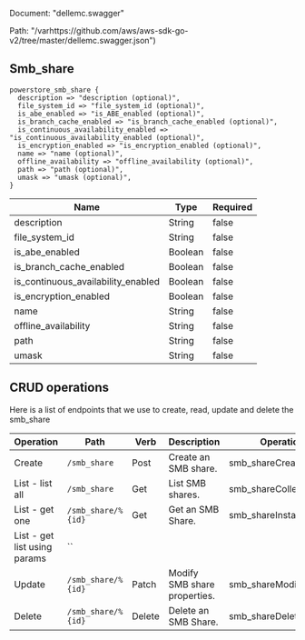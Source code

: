 Document: "dellemc.swagger"


Path: "/varhttps://github.com/aws/aws-sdk-go-v2/tree/master/dellemc.swagger.json")

## Smb_share



```puppet
powerstore_smb_share {
  description => "description (optional)",
  file_system_id => "file_system_id (optional)",
  is_abe_enabled => "is_ABE_enabled (optional)",
  is_branch_cache_enabled => "is_branch_cache_enabled (optional)",
  is_continuous_availability_enabled => "is_continuous_availability_enabled (optional)",
  is_encryption_enabled => "is_encryption_enabled (optional)",
  name => "name (optional)",
  offline_availability => "offline_availability (optional)",
  path => "path (optional)",
  umask => "umask (optional)",
}
```

| Name        | Type           | Required       |
| ------------- | ------------- | ------------- |
|description | String | false |
|file_system_id | String | false |
|is_abe_enabled | Boolean | false |
|is_branch_cache_enabled | Boolean | false |
|is_continuous_availability_enabled | Boolean | false |
|is_encryption_enabled | Boolean | false |
|name | String | false |
|offline_availability | String | false |
|path | String | false |
|umask | String | false |



## CRUD operations

Here is a list of endpoints that we use to create, read, update and delete the smb_share

| Operation | Path | Verb | Description | OperationID |
| ------------- | ------------- | ------------- | ------------- | ------------- |
|Create|`/smb_share`|Post|Create an SMB share.|smb_shareCreate|
|List - list all|`/smb_share`|Get|List SMB shares.|smb_shareCollectionQuery|
|List - get one|`/smb_share/%{id}`|Get|Get an SMB Share.|smb_shareInstanceQuery|
|List - get list using params|``||||
|Update|`/smb_share/%{id}`|Patch|Modify SMB share properties.|smb_shareModify|
|Delete|`/smb_share/%{id}`|Delete|Delete an SMB Share.|smb_shareDelete|
